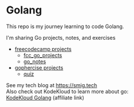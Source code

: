 # Golang 
  
This repo is my journey learning to code Golang.

I'm sharing Go projects, notes, and exercises

- [freecodecamp projects](./freecodecamp)  
    - [fcc_go_projects](./freecodecamp/fcc_go_projects/)
    - [go_notes](./freecodecamp/go_notes/)
- [gophercise projects](./gophercise)
    - [quiz](./gophersice/quiz/)



See my tech blog at https://smig.tech  
Also check out KodeKloud to learn more about go:  
[KodeKloud Golang](https://kodekloud.com?aff=Smig-Tech&p=1222584) (affiliate link)
